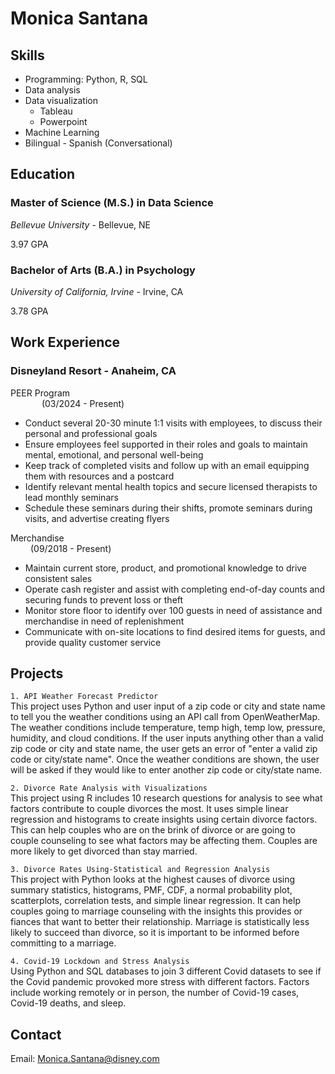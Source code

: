 # Monica Santana
## Skills
* Programming: Python, R, SQL
* Data analysis
* Data visualization
    * Tableau
    * Powerpoint
* Machine Learning
* Bilingual - Spanish (Conversational)


## Education                                                        	                                       
### Master of Science (M.S.) in Data Science

_Bellevue University_ - Bellevue, NE

3.97 GPA
                                                                  	                                
### Bachelor of Arts (B.A.) in Psychology

_University of California, Irvine_ - Irvine, CA

3.78 GPA

## Work Experience
### Disneyland Resort - Anaheim, CA
PEER Program &emsp; &emsp; &emsp; &emsp; &emsp; &emsp; &emsp; &emsp; &emsp; &emsp; &emsp; &emsp; &emsp; &emsp; &emsp; &emsp; &emsp; &emsp; &emsp; &emsp; &emsp; &emsp; &emsp; &emsp; &emsp;(03/2024 - Present)
* Conduct several 20-30 minute 1:1 visits with employees, to discuss their personal and professional goals 
* Ensure employees feel supported in their roles and goals to maintain mental, emotional, and personal well-being
* Keep track of completed visits and follow up with an email equipping them with resources and a postcard 
*	Identify relevant mental health topics and secure licensed therapists to lead monthly seminars
* Schedule these seminars during their shifts, promote seminars during visits, and advertise creating flyers

Merchandise &emsp; &emsp; &emsp; &emsp; &emsp; &emsp; &emsp; &emsp; &emsp; &emsp; &emsp; &emsp; &emsp; &emsp; &emsp; &emsp; &emsp; &emsp; &emsp; &emsp; &emsp; &emsp; &emsp; &emsp; &emsp;(09/2018 - Present)
*	Maintain current store, product, and promotional knowledge to drive consistent sales
*	Operate cash register and assist with completing end-of-day counts and securing funds to prevent loss or theft
*	Monitor store floor to identify over 100 guests in need of assistance and merchandise in need of replenishment
*	Communicate with on-site locations to find desired items for guests, and provide quality customer service

## Projects
`1. API Weather Forecast Predictor`\
This project uses Python and user input of a zip code or city and state name to tell you the weather conditions using an API call from OpenWeatherMap. The weather conditions include temperature, temp high, temp low, pressure, humidity, and cloud conditions. If the user inputs anything other than a valid zip code or city and state name, the user gets an error of "enter a valid zip code or city/state name". Once the weather conditions are shown, the user will be asked if they would like to enter another zip code or city/state name.

`2. Divorce Rate Analysis with Visualizations`\
This project using R includes 10 research questions for analysis to see what factors contribute to couple divorces the most. It uses simple linear regression and histograms to create insights using certain divorce factors. This can help couples who are on the brink of divorce or are going to couple counseling to see what factors may be affecting them. Couples are more likely to get divorced than stay married.

`3. Divorce Rates Using-Statistical and Regression Analysis`\
This project with Python looks at the highest causes of divorce using summary statistics, histograms, PMF, CDF, a normal probability plot, scatterplots, correlation tests, and simple linear regression. It can help couples going to marriage counseling with the insights this provides or fiances that want to better their relationship. Marriage is statistically less likely to succeed than divorce, so it is important to be informed before committing to a marriage.

`4. Covid-19 Lockdown and Stress Analysis`\
Using Python and SQL databases to join 3 different Covid datasets to see if the Covid pandemic provoked more stress with different factors. Factors include working remotely or in person, the number of Covid-19 cases, Covid-19 deaths, and sleep. 

## Contact
Email: Monica.Santana@disney.com
